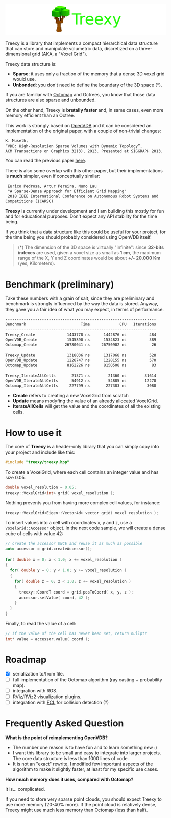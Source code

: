 ![Treexy](doc/treexy.png)

Treexy is a library that implements a compact hierarchical data structure that can store and manipulate
volumetric data, discretized on a three-dimensional grid (AKA, a "Voxel Grid").

Treexy data structure is:

- **Sparse**: it uses only a fraction of the memory that a dense 3D voxel grid would use.
- **Unbonded**: you don't need to define the boundary of the 3D space (*).

If you are familiar with [Octomap](https://octomap.github.io/) and Octrees, you know
that those data structures are also sparse and unbounded.

On the other hand, Treexy is **brutally faster** and, in same cases, even more memory efficient
than an Octree.

This work is strongly based on [OpenVDB](https://www.openvdb.org/) and it can be considered
an implementation of the original paper, with a couple of non-trivial changes:

    K. Museth, 
    “VDB: High-Resolution Sparse Volumes with Dynamic Topology”,
    ACM Transactions on Graphics 32(3), 2013. Presented at SIGGRAPH 2013.
    
You can read the previous paper [here](http://www.museth.org/Ken/Publications_files/Museth_TOG13.pdf).

There is also some overlap with this other paper, but their implementations is **much** simpler,
even if conceptually similar:

     Eurico Pedrosa, Artur Pereira, Nuno Lau 
     "A Sparse-Dense Approach for Efficient Grid Mapping"
     2018 IEEE International Conference on Autonomous Robot Systems and Competitions (ICARSC)


**Treexy** is currently under development and I am building this mostly for fun and for
educational purposes. Don't expect any API stability for the time being.

If you think that a data structure like this could be useful for your project,
for the time being you should probably considered using OpenVDB itself.

>(*) The dimension of the 3D space is virtually "infinite":
since **32-bits indexes** are used, given a voxel size as small as **1 cm**,
the maximum range of the X, Y and Z coordinates would be about **+/- 20.000 Km** (yes, Kilometers).

# Benchmark (preliminary)

Take these numbers with a grain of salt, since they are preliminary and benchmark is strongly
influenced by the way the data is stored.
Anyway, they gave you a fair idea of what you may expect, in terms of performance.

```
------------------------------------------------------------------
Benchmark                        Time             CPU   Iterations
------------------------------------------------------------------
Treexy_Create              1443778 ns      1442876 ns          484
OpenVDB_Create             1545890 ns      1534823 ns          389
Octomap_Create            26780041 ns     26750902 ns           26

Treexy_Update              1318036 ns      1317068 ns          528
OpenVDB_Update             1228747 ns      1228155 ns          570
Octomap_Update             8162226 ns      8150508 ns           83

Treexy_IterateAllCells       21371 ns        21360 ns        31614
OpenVDB_IterateAllCells      54912 ns        54885 ns        12278
Octomap_IterateAllCells     227799 ns       227383 ns         3088
```

- **Create** refers to creating a new VoxelGrid from scratch
- **Update** means modyfing the value of an already allocated VoxelGrid.
- **IterateAllCells** will get the value and the coordinates of all the existing cells.

# How to use it

The core of **Treexy** is a header-only library that you can simply copy into your project
and include like this:

```c++
#include "treexy/treexy.hpp"
```

To create a VoxelGrid, where each cell contains an integer value and has size 0.05.

```c++
double voxel_resolution = 0.05;
treexy::VoxelGrid<int> grid( voxel_resolution );
```

Nothing prevents you from having more complex cell values, for instance:

```c++
treexy::VoxelGrid<Eigen::Vector4d> vector_grid( voxel_resolution );
```

To insert values into a cell with coordinates x, y and z, use a
`VoxelGrid::Accessor` object.
In the next code sample, we will create a dense cube of cells with value 42:

```c++
// create the accessor ONCE and reuse it as much as possible
auto accessor = grid.createAccessor();

for( double x = 0; x < 1.0; x += voxel_resolution )
{
  for( double y = 0; y < 1.0; y += voxel_resolution )
  {
    for( double z = 0; z < 1.0; z += voxel_resolution )
    {
      treexy::CoordT coord = grid.posToCoord( x, y, z );
      accessor.setValue( coord, 42 );
    }
  }
}
```

Finally, to read the value of a cell:

```c++
// If the value of the cell has never been set, return nullptr
int* value = accessor.value( coord );
```

# Roadmap

- [x] serialization to/from file.
- [ ] full implementation of the Octomap algorithm (ray casting + probability map).
- [ ] integration with ROS.
- [ ] RViz/RViz2 visualization plugins.
- [ ] integration with [FCL](https://github.com/flexible-collision-library/fcl) for collision detection (?)

# Frequently Asked Question

**What is the point of reimplementing OpenVDB?**

- The number one reason is to have fun and to learn something new :)
- I want this library to be small and easy to integrate into larger projects.
  The core data structure is less than 1000 lines of code.
- It is not an "exact" rewrite, I modified few important aspects of the algorithm
    to make it slightly faster, at least for my specific use cases.

**How much memory does it uses, compared with Octomap?**

It is... complicated.

If you need to store very sparse point clouds, you should expect Treexy to use more memory (20-40% more).
If the point cloud is relatively dense, Treexy might use much less memory than Octomap (less than half).


